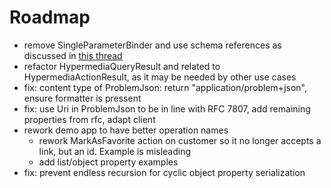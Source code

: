 # Roadmap
- remove SingleParameterBinder and use schema references as discussed in [this thread](https://github.com/kevinswiber/siren/issues/84)
- refactor HypermediaQueryResult and related to HypermediaActionResult, as it may be needed by other use cases
- fix: content type of ProblemJson: return "application/problem+json", ensure formatter is pressent
- fix: use Uri in ProblemJson to be in line with RFC 7807, add remaining properties from rfc, adapt client
- rework demo app to have better operation names
	- rework MarkAsFavorite action on customer so it no longer accepts a link, but an id. Example is misleading
	- add list/object property examples
- fix: prevent endless recursion for cyclic object property serialization

